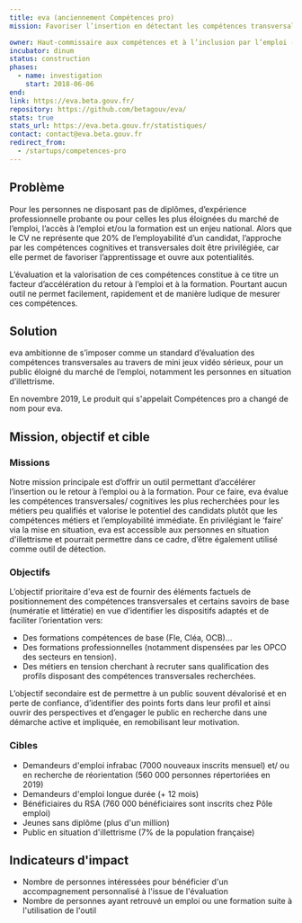 ```yaml
---
title: eva (anciennement Compétences pro)
mission: Favoriser l’insertion en détectant les compétences transversales et valorisant les potentiels à travers un outil de mise en situation numérique

owner: Haut-commissaire aux compétences et à l’inclusion par l’emploi - DGEFP
incubator: dinum
status: construction
phases:
  - name: investigation
    start: 2018-06-06
end:
link: https://eva.beta.gouv.fr/
repository: https://github.com/betagouv/eva/
stats: true
stats_url: https://eva.beta.gouv.fr/statistiques/
contact: contact@eva.beta.gouv.fr
redirect_from:
  - /startups/competences-pro
---
```


## Problème

Pour les personnes ne disposant pas de diplômes, d’expérience professionnelle
probante ou pour celles les plus éloignées du marché de l’emploi, l’accès à
l’emploi et/ou la formation est un enjeu national. Alors que le CV ne
représente que 20% de l’employabilité d’un candidat, l’approche par les
compétences cognitives et transversales doit être privilégiée, car elle permet
de favoriser l’apprentissage et ouvre aux potentialités.

L’évaluation et la valorisation de ces compétences constitue à ce titre un
facteur d’accélération du retour à l’emploi et à la formation. Pourtant aucun
outil ne permet facilement, rapidement et de manière ludique de mesurer ces
compétences.


## Solution

eva ambitionne de s’imposer comme un standard d’évaluation des compétences
transversales au travers de mini jeux vidéo sérieux, pour un public éloigné du
marché de l’emploi, notamment les personnes en situation d’illettrisme.

En novembre 2019, Le produit qui s'appelait Compétences pro a changé de nom pour eva.

## Mission, objectif et cible

### Missions

Notre mission principale est d’offrir un outil permettant d’accélérer
l’insertion ou le retour à l’emploi ou à la formation. Pour ce faire, eva
évalue les compétences transversales/ cognitives les plus recherchées pour les
métiers peu qualifiés et valorise le potentiel des candidats plutôt que les
compétences métiers et l’employabilité immédiate. En privilégiant le ‘faire’
via la mise en situation, eva est accessible aux personnes en situation
d'illettrisme et pourrait permettre dans ce cadre, d’être également utilisé
comme outil de détection.

### Objectifs

L’objectif prioritaire d'eva est de fournir des éléments factuels
de positionnement des compétences transversales et certains savoirs de base
(numératie et littératie) en vue d’identifier les dispositifs adaptés et de
faciliter l’orientation vers:

- Des formations compétences de base (Fle, Cléa, OCB)...
- Des formations professionnelles (notamment dispensées par les OPCO des secteurs en tension).
- Des métiers en tension cherchant à recruter sans qualification des profils disposant des compétences transversales recherchées.

L’objectif secondaire est de permettre à un public souvent dévalorisé et en
perte de confiance, d’identifier des points forts dans leur profil et ainsi
ouvrir des perspectives et d’engager le public en recherche dans une démarche
active et impliquée, en remobilisant leur motivation.

### Cibles

- Demandeurs d'emploi infrabac (7000 nouveaux inscrits mensuel) et/ ou en recherche de réorientation (560 000 personnes répertoriées en 2019)
- Demandeurs d'emploi longue durée (+ 12 mois)
- Bénéficiaires du RSA (760 000 bénéficiaires sont inscrits chez Pôle emploi)
- Jeunes sans diplôme (plus d'un million)
- Public en situation d'illettrisme (7% de la population française)


## Indicateurs d'impact

- Nombre de personnes intéressées pour bénéficier d'un accompagnement personnalisé à l'issue de l'évaluation
- Nombre de personnes ayant retrouvé un emploi ou une formation suite à l'utilisation de l'outil
